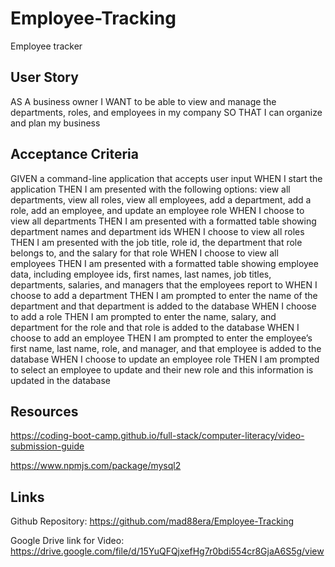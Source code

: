 # Employee-Tracking
Employee tracker

## User Story
AS A business owner
I WANT to be able to view and manage the departments, roles, and employees in my company
SO THAT I can organize and plan my business

## Acceptance Criteria
GIVEN a command-line application that accepts user input
WHEN I start the application
THEN I am presented with the following options: view all departments, view all roles, view all employees, add a department, add a role, add an employee, and update an employee role
WHEN I choose to view all departments
THEN I am presented with a formatted table showing department names and department ids
WHEN I choose to view all roles
THEN I am presented with the job title, role id, the department that role belongs to, and the salary for that role
WHEN I choose to view all employees
THEN I am presented with a formatted table showing employee data, including employee ids, first names, last names, job titles, departments, salaries, and managers that the employees report to
WHEN I choose to add a department
THEN I am prompted to enter the name of the department and that department is added to the database
WHEN I choose to add a role
THEN I am prompted to enter the name, salary, and department for the role and that role is added to the database
WHEN I choose to add an employee
THEN I am prompted to enter the employee’s first name, last name, role, and manager, and that employee is added to the database
WHEN I choose to update an employee role
THEN I am prompted to select an employee to update and their new role and this information is updated in the database

## Resources
https://coding-boot-camp.github.io/full-stack/computer-literacy/video-submission-guide

https://www.npmjs.com/package/mysql2



## Links
Github Repository: https://github.com/mad88era/Employee-Tracking

Google Drive link for Video: https://drive.google.com/file/d/15YuQFQjxefHg7r0bdi554cr8GjaA6S5g/view

